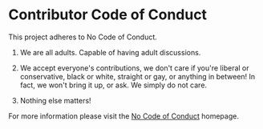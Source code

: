 ﻿# Contributor Code of Conduct

This project adheres to No Code of Conduct.  

1. We are all adults.  Capable of having adult discussions.

2. We accept everyone's contributions, we don't care if you're liberal or conservative, black or white, straight or gay, 
or anything in between!  In fact, we won't bring it up, or ask.  We simply do not care.

3. Nothing else matters!

For more information please visit the [No Code of Conduct](https://github.com/domgetter/NCoC) homepage.
